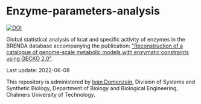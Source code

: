 # Enzyme-parameters-analysis
[![DOI](https://zenodo.org/badge/198445042.svg)](https://zenodo.org/badge/latestdoi/198445042)


Global statistical analysis of kcat and specific activity of enzymes in the BRENDA database accompanying the publication: ["Reconstruction of a catalogue of genome-scale metabolic models with enzymatic constraints using GECKO 2.0"](https://www.biorxiv.org/content/10.1101/2021.03.05.433259v1.abstract).

Last update: 2022-06-08

This repository is administered by [Iván Domenzain](https://github.com/IVANDOMENZAIN), Division of Systems and Synthetic Biology, Department of Biology and Biological Engineering, Chalmers University of Technology.

